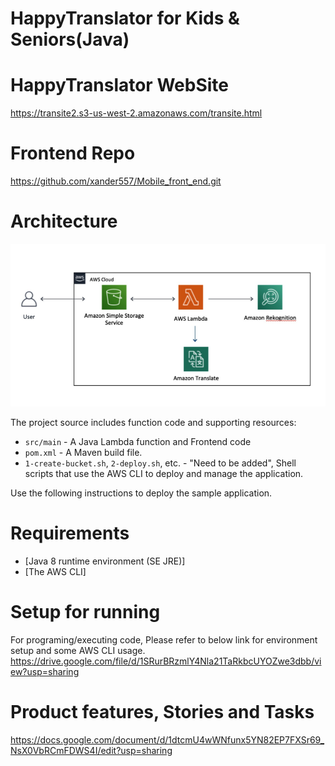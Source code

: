 # HappyTranslator for Kids & Seniors(Java)

# HappyTranslator WebSite
https://transite2.s3-us-west-2.amazonaws.com/transite.html

# Frontend Repo
https://github.com/xander557/Mobile_front_end.git

# Architecture
![Architecture](/Hapue.png)

The project source includes function code and supporting resources:

- `src/main` - A Java Lambda function and Frontend code
- `pom.xml` - A Maven build file.
- `1-create-bucket.sh`, `2-deploy.sh`, etc. - "Need to be added", Shell scripts that use the AWS CLI to deploy and manage the application.

Use the following instructions to deploy the sample application.

# Requirements
- [Java 8 runtime environment (SE JRE)]
- [The AWS CLI]

# Setup for running
For programing/executing code,
Please refer to below link for environment setup and some AWS CLI usage.
https://drive.google.com/file/d/1SRurBRzmlY4Nla21TaRkbcUYOZwe3dbb/view?usp=sharing

# Product features, Stories and Tasks
https://docs.google.com/document/d/1dtcmU4wWNfunx5YN82EP7FXSr69_NsX0VbRCmFDWS4I/edit?usp=sharing
